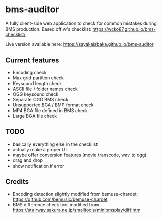 # bms-auditor

A fully client-side web application to check for common mistakes during BMS production. Based off w's checklist: https://wcko87.github.io/bms-checklist/

Live version available here: https://sayakaisbaka.github.io/bms-auditor

## Current features
- Encoding check
- Max grid partition check
- Keysound length check
- ASCII file / folder names check
- OGG keysound check
- Separate OGG BMS check
- Unsupported BGA / BMP format check
- MP4 BGA file defined in BMS check
- Large BGA file check

## TODO
- basically everything else in the checklist
- actually make a proper UI
- maybe offer conversion features (movie transcode, wav to ogg)
- drag and drop
- show notification if error

## Credits
- Encoding detection slightly modified from bemuse-chardet: https://github.com/bemusic/bemuse-chardet
- BMS difference check tool modified from https://stairway.sakura.ne.jp/smalltools/minibmsplay/diff.htm
